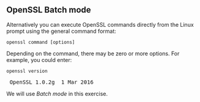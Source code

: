 ## OpenSSL Batch mode

Alternatively you can execute OpenSSL commands directly from the Linux prompt using the general command format:
~~~
openssl command [options]
~~~

Depending on the command, there may be zero or more options. For example, you could enter:
~~~
openssl version
~~~
<pre>
&nbsp;OpenSSL 1.0.2g  1 Mar 2016
</pre>

We will use *Batch mode* in this exercise.

